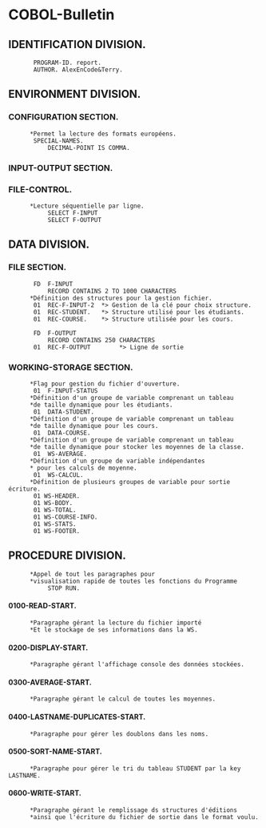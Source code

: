 # COBOL-Bulletin
## IDENTIFICATION DIVISION.
```cobol
       PROGRAM-ID. report.
       AUTHOR. AlexEnCode&Terry.
```
## ENVIRONMENT DIVISION.
### CONFIGURATION SECTION.
```cobol
      *Permet la lecture des formats européens.
       SPECIAL-NAMES.
           DECIMAL-POINT IS COMMA.
```
### INPUT-OUTPUT SECTION.
### FILE-CONTROL.
```cobol
      *Lecture séquentielle par ligne.
           SELECT F-INPUT
           SELECT F-OUTPUT

```
## DATA DIVISION.
### FILE SECTION.
```cobol
       FD  F-INPUT
           RECORD CONTAINS 2 TO 1000 CHARACTERS 
      *Définition des structures pour la gestion fichier.
       01  REC-F-INPUT-2  *> Gestion de la clé pour choix structure.
       01  REC-STUDENT.   *> Structure utilisé pour les étudiants.
       01  REC-COURSE.    *> Structure utilisée pour les cours.

       FD  F-OUTPUT
           RECORD CONTAINS 250 CHARACTERS
       01  REC-F-OUTPUT        *> Ligne de sortie
```
### WORKING-STORAGE SECTION.
```cobol
      *Flag pour gestion du fichier d'ouverture.
       01  F-INPUT-STATUS
      *Définition d'un groupe de variable comprenant un tableau
      *de taille dynamique pour les étudiants.
       01  DATA-STUDENT.
      *Définition d'un groupe de variable comprenant un tableau
      *de taille dynamique pour les cours.
       01  DATA-COURSE.
      *Définition d'un groupe de variable comprenant un tableau
      *de taille dynamique pour stocker les moyennes de la classe.
       01  WS-AVERAGE.
      *Définition d'un groupe de variable indépendantes
      * pour les calculs de moyenne.
       01  WS-CALCUL.
      *Définition de plusieurs groupes de variable pour sortie écriture.
       01 WS-HEADER.
       01 WS-BODY.
       01 WS-TOTAL.
       01 WS-COURSE-INFO.
       01 WS-STATS.
       01 WS-FOOTER.
```
## PROCEDURE DIVISION.
```cobol
      *Appel de tout les paragraphes pour
      *visualisation rapide de toutes les fonctions du Programme
           STOP RUN.
```
#### 0100-READ-START.
```cobol
      *Paragraphe gérant la lecture du fichier importé
      *Et le stockage de ses informations dans la WS.
```
#### 0200-DISPLAY-START.
```cobol
      *Paragraphe gérant l'affichage console des données stockées.
```
#### 0300-AVERAGE-START.
```cobol
      *Paragraphe gérant le calcul de toutes les moyennes.
```
#### 0400-LASTNAME-DUPLICATES-START.
```cobol
      *Paragraphe pour gérer les doublons dans les noms.
```
#### 0500-SORT-NAME-START.
```cobol
      *Paragraphe pour gérer le tri du tableau STUDENT par la key LASTNAME.
```
#### 0600-WRITE-START.
```cobol
      *Paragraphe gérant le remplissage ds structures d'éditions
      *ainsi que l'écriture du fichier de sortie dans le format voulu.
```
